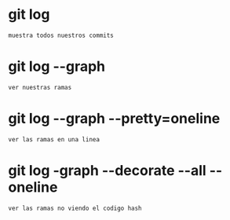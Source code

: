 #   git log                 
    muestra todos nuestros commits

#   git log --graph
    ver nuestras ramas

#   git log --graph --pretty=oneline
    ver las ramas en una linea

#   git log -graph --decorate --all --oneline
    ver las ramas no viendo el codigo hash